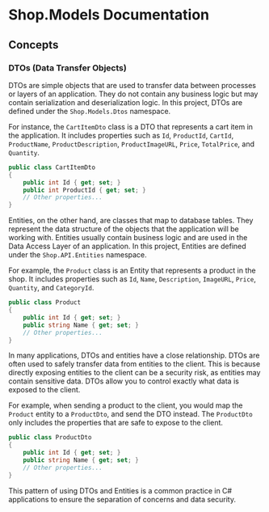 ﻿# Shop.Models Documentation

## Concepts

### DTOs (Data Transfer Objects)

DTOs are simple objects that are used to transfer data between processes or layers of an application. They do not
contain any business logic but may contain serialization and deserialization logic. In this project, DTOs are defined
under the `Shop.Models.Dtos` namespace.

For instance, the `CartItemDto` class is a DTO that represents a cart item in the application. It includes properties
such as `Id`, `ProductId`, `CartId`, `ProductName`, `ProductDescription`, `ProductImageURL`, `Price`, `TotalPrice`,
and `Quantity`.

```csharp
public class CartItemDto
{
    public int Id { get; set; }
    public int ProductId { get; set; }
    // Other properties...
}
```

Entities, on the other hand, are classes that map to database tables. They represent the data structure of the objects
that the application will be working with. Entities usually contain business logic and are used in the Data Access Layer
of an application. In this project, Entities are defined under the `Shop.API.Entities` namespace.

For example, the `Product` class is an Entity that represents a product in the shop. It includes properties such
as `Id`, `Name`, `Description`, `ImageURL`, `Price`, `Quantity`, and `CategoryId`.

```csharp
public class Product
{
    public int Id { get; set; }
    public string Name { get; set; }
    // Other properties...
}
```

In many applications, DTOs and entities have a close relationship. DTOs are often used to safely transfer data from
entities to the client. This is because directly exposing entities to the client can be a security risk, as entities may
contain sensitive data. DTOs allow you to control exactly what data is exposed to the client.

For example, when sending a product to the client, you would map the `Product` entity to a `ProductDto`, and send the
DTO instead. The `ProductDto` only includes the properties that are safe to expose to the client.

```csharp
public class ProductDto
{
    public int Id { get; set; }
    public string Name { get; set; }
    // Other properties...
}
```

This pattern of using DTOs and Entities is a common practice in C# applications to ensure the separation of concerns and
data security.